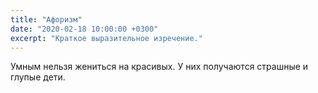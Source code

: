 ```yaml
---
title: "Афоризм"
date: "2020-02-18 10:00:00 +0300"
excerpt: "Краткое выразительное изречение."
---
```


Умным нельзя жениться на красивых. У них получаются страшные и глупые дети.
